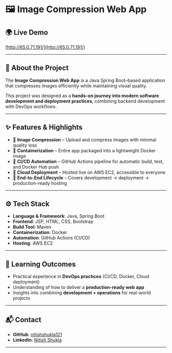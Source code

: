 # 🖼️ Image Compression Web App  

## 🌍 Live Demo  
[http://65.0.71.191/](http://65.0.71.191/)  

---

## 📖 About the Project  
The **Image Compression Web App** is a Java Spring Boot–based application that compresses images efficiently while maintaining visual quality.  

This project was designed as a **hands-on journey into modern software development and deployment practices**, combining backend development with DevOps workflows.  

---

## ✨ Features & Highlights  
- 🔹 **Image Compression** – Upload and compress images with minimal quality loss  
- 🔹 **Containerization** – Entire app packaged into a lightweight Docker image  
- 🔹 **CI/CD Automation** – GitHub Actions pipeline for automatic build, test, and Docker Hub push  
- 🔹 **Cloud Deployment** – Hosted live on AWS EC2, accessible to everyone  
- 🔹 **End-to-End Lifecycle** – Covers development → deployment → production-ready hosting  

---

## ⚙️ Tech Stack  
- **Language & Framework**: Java, Spring Boot  
- **Frontend**: JSP, HTML, CSS, Bootstrap  
- **Build Tool**: Maven  
- **Containerization**: Docker  
- **Automation**: GitHub Actions (CI/CD)  
- **Hosting**: AWS EC2  

---

## 🚀 Learning Outcomes  
- Practical experience in **DevOps practices** (CI/CD, Docker, Cloud deployment)  
- Understanding of how to deliver a **production-ready web app**  
- Insights into combining **development + operations** for real-world projects  

---

## 📬 Contact  
- **GitHub**: [nitishshukla121](https://github.com/nitishshukla121)  
- **LinkedIn**: [Nitish Shukla](https://www.linkedin.com/in/nitish121shukla)  

---
